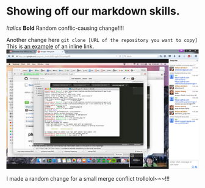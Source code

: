 # Showing off our markdown skills.
*Italics*
**Bold**
Random conflic-causing change!!!!

Another change here
`git clone [URL of the repository you want to copy]`
This is [an example](http://www.google.com) of an inline link.
![Alt "Our screenshot"](imgs/gps-1-1-show-your-work.PNG)

I made a random change for a small merge conflict trollolol~~~!!!
